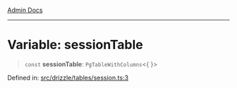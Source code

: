 [Admin Docs](/)

***

# Variable: sessionTable

> `const` **sessionTable**: `PgTableWithColumns`\<\{ \}\>

Defined in: [src/drizzle/tables/session.ts:3](https://github.com/PurnenduMIshra129th/talawa-api/blob/86f70716c91247c1756c784fed3bccb85b1ded8e/src/drizzle/tables/session.ts#L3)
